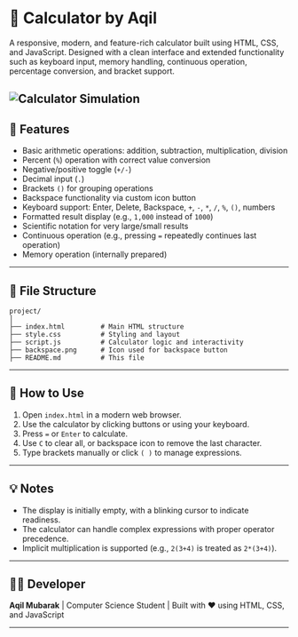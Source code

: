 # 🧮 Calculator by Aqil

A responsive, modern, and feature-rich calculator built using HTML, CSS, and JavaScript.
Designed with a clean interface and extended functionality such as keyboard input, memory handling, continuous operation, percentage conversion, and bracket support.

![Calculator Simulation](https://calculatorbyaqil.netlify.app/)
---

## 🔧 Features

* Basic arithmetic operations: addition, subtraction, multiplication, division
* Percent (`%`) operation with correct value conversion
* Negative/positive toggle (`+/-`)
* Decimal input (`.`)
* Brackets `()` for grouping operations
* Backspace functionality via custom icon button
* Keyboard support: Enter, Delete, Backspace, `+`, `-`, `*`, `/`, `%`, `()`, numbers
* Formatted result display (e.g., `1,000` instead of `1000`)
* Scientific notation for very large/small results
* Continuous operation (e.g., pressing `=` repeatedly continues last operation)
* Memory operation (internally prepared)

---

## 📁 File Structure

```
project/
│
├── index.html         # Main HTML structure
├── style.css          # Styling and layout
├── script.js          # Calculator logic and interactivity
├── backspace.png      # Icon used for backspace button
├── README.md          # This file
```

---

## 🚀 How to Use

1. Open `index.html` in a modern web browser.
2. Use the calculator by clicking buttons or using your keyboard.
3. Press `=` or `Enter` to calculate.
4. Use `C` to clear all, or backspace icon to remove the last character.
5. Type brackets manually or click `( )` to manage expressions.

---

## 💡 Notes

* The display is initially empty, with a blinking cursor to indicate readiness.
* The calculator can handle complex expressions with proper operator precedence.
* Implicit multiplication is supported (e.g., `2(3+4)` is treated as `2*(3+4)`).

---

## 👨‍💻 Developer

**Aqil Mubarak** |
Computer Science Student |
Built with ❤️ using HTML, CSS, and JavaScript

---
